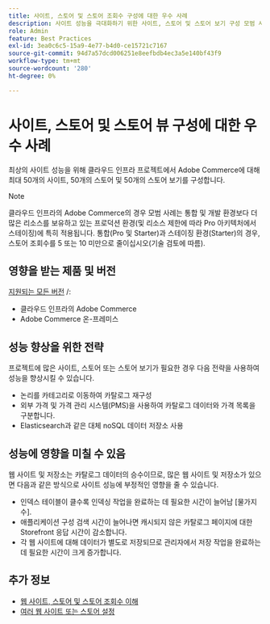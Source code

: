 ```yaml
---
title: 사이트, 스토어 및 스토어 조회수 구성에 대한 우수 사례
description: 사이트 성능을 극대화하기 위한 사이트, 스토어 및 스토어 보기 구성 모범 사례에 대해 알아봅니다.
role: Admin
feature: Best Practices
exl-id: 3ea0c6c5-15a9-4e77-b4d0-ce15721c7167
source-git-commit: 94d7a57dcd006251e8eefbdb4ec3a5e140bf43f9
workflow-type: tm+mt
source-wordcount: '280'
ht-degree: 0%

---
```


# 사이트, 스토어 및 스토어 뷰 구성에 대한 우수 사례

최상의 사이트 성능을 위해 클라우드 인프라 프로젝트에서 Adobe Commerce에 대해 최대 50개의 사이트, 50개의 스토어 및 50개의 스토어 보기를 구성합니다.

>[!NOTE]
>
>클라우드 인프라의 Adobe Commerce의 경우 모범 사례는 통합 및 개발 환경보다 더 많은 리소스를 보유하고 있는 프로덕션 환경(및 리소스 제한에 따라 Pro 아키텍처에서 스테이징)에 특히 적용됩니다. 통합(Pro 및 Starter)과 스테이징 환경(Starter)의 경우, 스토어 조회수를 5 또는 10 미만으로 줄이십시오(기술 검토에 따름).

## 영향을 받는 제품 및 버전

[지원되는 모든 버전](../../../release/versions.md) /:

- 클라우드 인프라의 Adobe Commerce
- Adobe Commerce 온-프레미스

## 성능 향상을 위한 전략

프로젝트에 많은 사이트, 스토어 또는 스토어 보기가 필요한 경우 다음 전략을 사용하여 성능을 향상시킬 수 있습니다.

- 논리를 카테고리로 이동하여 카탈로그 재구성
- 외부 가격 및 가격 관리 시스템(PMS)을 사용하여 카탈로그 데이터와 가격 목록을 구분합니다.
- Elasticsearch과 같은 대체 noSQL 데이터 저장소 사용

## 성능에 영향을 미칠 수 있음

웹 사이트 및 저장소는 카탈로그 데이터의 승수이므로, 많은 웹 사이트 및 저장소가 있으면 다음과 같은 방식으로 사이트 성능에 부정적인 영향을 줄 수 있습니다.

- 인덱스 테이블이 클수록 인덱싱 작업을 완료하는 데 필요한 시간이 늘어남 [물가지수].
- 애플리케이션 구성 검색 시간이 늘어나면 캐시되지 않은 카탈로그 페이지에 대한 Storefront 응답 시간이 감소합니다.
- 각 웹 사이트에 대해 데이터가 별도로 저장되므로 관리자에서 저장 작업을 완료하는 데 필요한 시간이 크게 증가합니다.


## 추가 정보

- [웹 사이트, 스토어 및 스토어 조회수 이해](https://devdocs.magento.com/cloud/configure/configure-best-practices.html#sites)
- [여러 웹 사이트 또는 스토어 설정](https://devdocs.magento.com/cloud/project/project-multi-sites.html)
